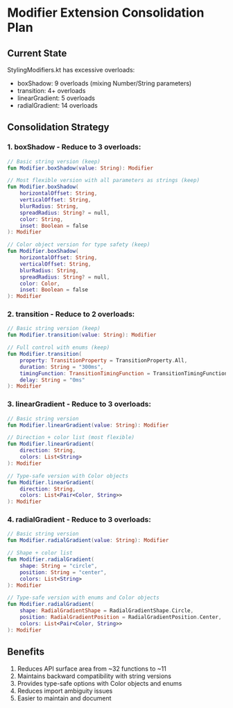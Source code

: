 # Modifier Extension Consolidation Plan

## Current State
StylingModifiers.kt has excessive overloads:
- boxShadow: 9 overloads (mixing Number/String parameters)
- transition: 4+ overloads
- linearGradient: 5 overloads
- radialGradient: 14 overloads

## Consolidation Strategy

### 1. boxShadow - Reduce to 3 overloads:
```kotlin
// Basic string version (keep)
fun Modifier.boxShadow(value: String): Modifier

// Most flexible version with all parameters as strings (keep)
fun Modifier.boxShadow(
    horizontalOffset: String,
    verticalOffset: String,
    blurRadius: String,
    spreadRadius: String? = null,
    color: String,
    inset: Boolean = false
): Modifier

// Color object version for type safety (keep)
fun Modifier.boxShadow(
    horizontalOffset: String,
    verticalOffset: String,
    blurRadius: String,
    spreadRadius: String? = null,
    color: Color,
    inset: Boolean = false
): Modifier
```

### 2. transition - Reduce to 2 overloads:
```kotlin
// Basic string version (keep)
fun Modifier.transition(value: String): Modifier

// Full control with enums (keep)
fun Modifier.transition(
    property: TransitionProperty = TransitionProperty.All,
    duration: String = "300ms",
    timingFunction: TransitionTimingFunction = TransitionTimingFunction.Ease,
    delay: String = "0ms"
): Modifier
```

### 3. linearGradient - Reduce to 3 overloads:
```kotlin
// Basic string version
fun Modifier.linearGradient(value: String): Modifier

// Direction + color list (most flexible)
fun Modifier.linearGradient(
    direction: String,
    colors: List<String>
): Modifier

// Type-safe version with Color objects
fun Modifier.linearGradient(
    direction: String,
    colors: List<Pair<Color, String>>
): Modifier
```

### 4. radialGradient - Reduce to 3 overloads:
```kotlin
// Basic string version
fun Modifier.radialGradient(value: String): Modifier

// Shape + color list
fun Modifier.radialGradient(
    shape: String = "circle",
    position: String = "center",
    colors: List<String>
): Modifier

// Type-safe version with enums and Color objects
fun Modifier.radialGradient(
    shape: RadialGradientShape = RadialGradientShape.Circle,
    position: RadialGradientPosition = RadialGradientPosition.Center,
    colors: List<Pair<Color, String>>
): Modifier
```

## Benefits
1. Reduces API surface area from ~32 functions to ~11
2. Maintains backward compatibility with string versions
3. Provides type-safe options with Color objects and enums
4. Reduces import ambiguity issues
5. Easier to maintain and document